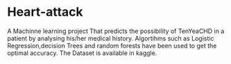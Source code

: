 # Heart-attack
 A Machinne learning project That predicts the possibility of TenYeaCHD in a patient by analysing his/her medical history. Algortihms such as Logistic Regression,decision Trees and random forests have been used to get the optimal accuracy. The Dataset is available in kaggle.

